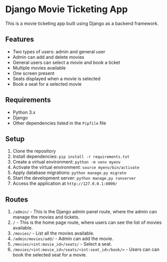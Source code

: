 # Django Movie Ticketing App

This is a movie ticketing app built using Django as a backend framework.

## Features

- Two types of users: admin and general user
- Admin can add and delete movies
- General users can select a movie and book a ticket
- Multiple movies available
- One screen present
- Seats displayed when a movie is selected
- Book a seat for a selected movie

## Requirements

- Python 3.x
- Django
- Other dependencies listed in the `Pipfile` file

## Setup

1. Clone the repository
2. Install dependencies: `pip install -r requirements.txt`
3. Create a virtual environment: `python -m venv myenv`
4. Activate the virtual environment: `source myenv/bin/activate`
5. Apply database migrations: `python manage.py migrate`
6. Start the development server: `python manage.py runserver`
7. Access the application at `http://127.0.0.1:8000/`


## Routes

1. `/admin/` - This is the Django admin panel route, where the admin can manage the movies and tickets.
2. `/` - This is the home page route, where users can see the list of movies available.
3. `/movies/` - List all the movies available.
3. `/admin/movies/add/` - Admin can add the movie.
4. `/movies/<int:movie_id>/seats/` - Select a seat.
3. `/movies/<int:movie_id>/seats/<int:seat_id>/book/>` - Users can can book the selected seat for a movie.
